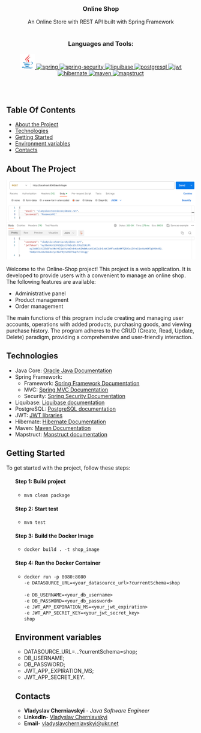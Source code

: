 <br/>
<p align="center">
  <h3 align="center">Online Shop</h3>

  <p align="center">
    An Online Store with REST API built with Spring Framework
    <br/>
    <br/>
    <h3 align="center">Languages and Tools:</h3>
<p align="center"> 
  <a href="https://www.java.com" target="_blank" rel="noreferrer"> <img src="https://raw.githubusercontent.com/devicons/devicon/master/icons/java/java-original.svg" alt="java" width="40" height="40"/> </a>
  <a href="https://spring.io/" target="_blank" rel="noreferrer"> <img src="https://www.vectorlogo.zone/logos/springio/springio-icon.svg" alt="spring" width="40" height="40"/> </a>
  <a href="https://spring.io/projects/spring-security" target="_blank" rel="noreferrer"> <img src="https://www.saashub.com/images/app/service_logos/129/rc71jd29uxtm/large.png?1580496061" alt="spring-security" width="40" height="40"/> </a>
  <a href="https://www.liquibase.com/" target="_blank" rel="noreferrer"> <img src="https://www.liquibase.com/wp-content/themes/liquibase/assets/img/logo.svg" alt="liquibase" width="90" height="40"/>  </a>
  <a href="https://www.postgresql.org" target="_blank" rel="noreferrer"> <img src="https://www.postgresql.org/media/img/about/press/elephant.png" alt="postgresql" width="40" height="40"/>  </a>
  <a href="https://jwt.io" target="_blank" rel="noreferrer"> <img src="https://jwt.io/img/pic_logo.svg" alt="jwt" width="40" height="40"/>  </a>
  <a href="https://hibernate.org/" target="_blank" rel="noreferrer"><img src="https://static-00.iconduck.com/assets.00/hibernate-icon-491x512-qd6jy16p.png" alt="hibernate" width="40" height="40"/> </a>
  <a href="https://maven.apache.org/" target="_blank" rel="noreferrer"> <img src="https://user-images.githubusercontent.com/43886029/158700377-62b0da69-81a2-4340-8ce6-dec718533aee.svg" alt="maven" width="40" height="40"/> </a>
  <a href="https://mapstruct.org" target="_blank" rel="noreferrer"> <img src="https://mapstruct.org/images/mapstruct.png" alt="mapstruct" width="90" height="40"/> </a>
 </p>
    <br/>
    <br/>

## Table Of Contents

* [About the Project](#about-the-project)
* [Technologies](#technologies)
* [Getting Started](#getting-started)
* [Environment variables](#environment-variables)
* [Contacts](#contacts)

## About The Project

![login.png](login.png)

Welcome to the Online-Shop project! This project is a web application. It is developed to provide users with a
convenient to manage an online shop. The following features are available:

- Administrative panel
- Product management
- Order management

The main functions of this program include creating and managing user accounts, operations with added products,
purchasing goods, and viewing purchase history. The program adheres to the CRUD (Create, Read, Update, Delete) paradigm,
providing a comprehensive and user-friendly interaction.

## Technologies

<ul>
<li> Java Core: <a href="https://docs.oracle.com/en/java/"> Oracle Java Documentation </a> </li>
<li> Spring Framework:
<ul> <li> Framework: <a href="https://docs.spring.io/spring-framework/docs/current/reference/html/"> Spring Framework Documentation </a> </li>
     <li> MVC: <a href="https://docs.spring.io/spring-framework/docs/3.2.x/spring-framework-reference/html/mvc.html"> Spring MVC Documentation </a> </li>
     <li> Security: <a href="https://docs.spring.io/spring-security/reference/index.html"> Spring Security Documentation </a> </li> </ul> </li>
<li> Liquibase: <a href="https://docs.liquibase.com/home.html"> Liquibase documentation </a> </li>
<li> PostgreSQL: <a href="https://www.postgresql.org/docs/"> PostgreSQL documentation </a> </li>
<li> JWT: <a href="https://jwt.io/libraries"> JWT libraries </a> </li>
<li> Hibernate: <a href="https://hibernate.org/orm/documentation/5.3/"> Hibernate Documentation </a> </li>
<li> Maven: <a href="https://maven.apache.org/guides/index.html"> Maven Documentation </a> </li>
<li> Mapstruct: <a href="https://mapstruct.org/documentation/installation/"> Mapstruct documentation </a> </li>
</ul>

## Getting Started

To get started with the project, follow these steps:

<ul>
<h4> Step 1: Build project</h4>

- `mvn clean package`

<h4> Step 2: Start test</h4>

- `mvn test`

<h4> Step 3: Build the Docker Image</h4> 

- `docker build . -t shop_image`

<h4> Step 4: Run the Docker Container</h4> 

- ```
  docker run -p 8080:8080 
  -e DATASOURCE_URL=<your_datasource_url>?currentSchema=shop 

  -e DB_USERNAME=<your_db_username> 
  -e DB_PASSWORD=<your_db_password>
  -e JWT_APP_EXPIRATION_MS=<your_jwt_expiration> 
  -e JWT_APP_SECRET_KEY=<your_jwt_secret_key> 
  shop

## Environment variables

- DATASOURCE_URL=...?currentSchema=shop;
- DB_USERNAME;
- DB_PASSWORD;
- JWT_APP_EXPIRATION_MS;
- JWT_APP_SECRET_KEY.

## Contacts

* **Vladyslav Cherniavskyi** - *Java Software Engineer*
* **LinkedIn**- [Vladyslav Cherniavskyi](https://www.linkedin.com/feed/)
* **Email**- vladyslavcherniavskyi@ukr.net
